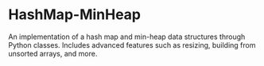 # HashMap-MinHeap
An implementation of a hash map and min-heap data structures through Python classes. Includes advanced features such as resizing, building from unsorted arrays, and more.
